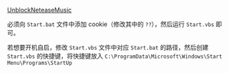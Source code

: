 [UnblockNeteaseMusic](https://github.com/UnblockNeteaseMusic/server)

必须向 `Start.bat` 文件中添加 cookie（修改其中的 `??`），然后运行 `Start.vbs` 即可。

若想要开机自启，修改 `Start.vbs` 文件中对应 `Start.bat` 的路径，然后创建 `Start.vbs` 的快捷键，将快捷键放入 `C:\ProgramData\Microsoft\Windows\Start Menu\Programs\StartUp`
